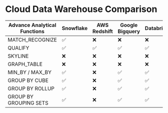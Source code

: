 # Cloud Data Warehouse Comparison

|Advance Analytical Functions|Snowflake|AWS Redshift|Google Bigquery|Databricks|Oracle|Exasol|
|----------------------------|------------|------------|---------------|-----------|------|------|
| MATCH_RECOGNIZE            |✅          |❌          | ❌            |❌        |✅    |❌    |
| QUALIFY                    |✅          |✅          |✅             |✅        |✅    |✅    |
| SKYLINE                    |❌          |❌          |❌             |❌        |❌    |✅    |
|GRAPH_TABLE                 |❌          |❌          |❌             |❌        |✅    |❌    |
|MIN_BY / MAX_BY             |✅          |❌          |✅             |✅        |❌    |❌    |
|GROUP BY CUBE               |✅          |❌          |✅             |✅        |✅    |✅    |
|GROUP BY ROLLUP             |✅          |❌          |✅             |✅        |✅    |✅    |
|GROUP BY GROUPING SETS      |✅          |❌          |✅             |✅        |✅    |✅    |


